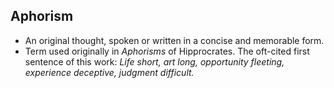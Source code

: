 Aphorism
--------

* An original thought, spoken or written in a concise and memorable form.
* Term used originally in _Aphorisms_ of Hipprocrates. The oft-cited first sentence of this work: _Life short, art long, opportunity fleeting, experience deceptive, judgment difficult._
